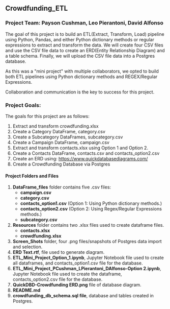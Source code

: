 ## Crowdfunding_ETL
### Project Team: Payson Cushman, Leo Pierantoni, David Alfonso 
The goal of this project is to build an ETL(Extract, Transform, Load) pipeline using Python, Pandas, and either Python dictionary methods or regular expressions to extract and transform the data. We will create four CSV files and use the CSV file data to create an ERD(Entity Relationship Diagram) and a table schema. Finally, we will upload the CSV file data into a Postgres database.

As this was a "mini project" with multiple collaborators, we opted to build both ETL pipelines using Python dictionary methods and REGEX/Regular Expressions. 

Collaboration and communication is the key to success for this project.

### Project Goals:
The goals for this project are as follows:

1. Extract and transform crowdfunding.xlsx
2. Create a Category DataFrame, category.csv
3. Create a Subcategory DataFrames, subcategory.csv
4. Create a Campaign DataFrame, campaign.csv
5. Extract and transform contacts.xlsx using Option 1 and Option 2.
6. Create a Contacts DataFrame, contacts.csv and contacts_option2.csv
7. Create an ERD using: https://www.quickdatabasediagrams.com/
8. Create a Crowdfunding Database via Postgres

#### Project Folders and Files

1.  **DataFrame_files** folder contains five .csv files:
    - **campaign.csv**
    - **category.csv**
    - **contacts_option1.csv** (Option 1: Using Python dictionary methods.)
    - **contacts_option2.csv** (Option 2: Using Regex/Regular Expressions methods.)
    - **subcategory.csv**
2.  **Resources** folder contains two .xlsx files used to create dataframe files.
    - **contacts.xlsx**
    - **crowdfunding.xlsx**
3.  **Screen_Shots** folder, four .png files/snapshots of Postgres data import and selection.
4.  **ERD Text.rtf**, file used to generate diagram.
5.  **ETL_Mini_Project_Option_1.ipynb**, Jupyter Notebook file used to create all dataframes, and contacts_option1.csv file for the database.
6.  **ETL_Mini_Project_PCushman_LPierantoni_DAlfonso-Option 2.ipynb**, Jupyter Notebook file used to create the dataframe, contacts_option2.csv file for the database.
7.  **QuickDBD-Crowdfunding ERD.png** file of database diagram.
8.  **README.md**
9.  **crowdfunding_db_schema.sql file**, database and tables created in Postgres.



